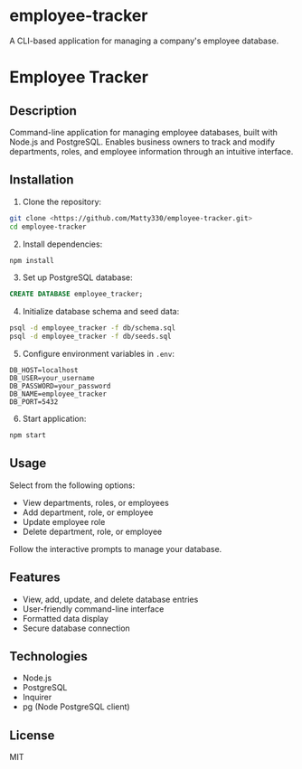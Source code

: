 # employee-tracker
A CLI-based application for managing a company's employee database.


# Employee Tracker

## Description
Command-line application for managing employee databases, built with Node.js and PostgreSQL. Enables business owners to track and modify departments, roles, and employee information through an intuitive interface.

## Installation

1. Clone the repository:
```bash
git clone <https://github.com/Matty330/employee-tracker.git>
cd employee-tracker
```

2. Install dependencies:
```bash
npm install
```

3. Set up PostgreSQL database:
```sql
CREATE DATABASE employee_tracker;
```

4. Initialize database schema and seed data:
```bash
psql -d employee_tracker -f db/schema.sql
psql -d employee_tracker -f db/seeds.sql
```

5. Configure environment variables in `.env`:
```
DB_HOST=localhost
DB_USER=your_username
DB_PASSWORD=your_password
DB_NAME=employee_tracker
DB_PORT=5432
```

6. Start application:
```bash
npm start
```

## Usage
Select from the following options:
- View departments, roles, or employees
- Add department, role, or employee
- Update employee role
- Delete department, role, or employee

Follow the interactive prompts to manage your database.

## Features
- View, add, update, and delete database entries
- User-friendly command-line interface
- Formatted data display
- Secure database connection

## Technologies
- Node.js
- PostgreSQL
- Inquirer
- pg (Node PostgreSQL client)

## License
MIT